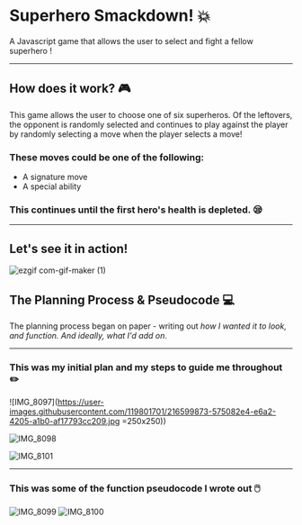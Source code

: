 # Superhero Smackdown! 💥
A Javascript game that allows the user to select and fight a fellow superhero !

---
## How does it work? 🎮

This game allows the user to choose one of six superheros. Of the leftovers, the opponent is randomly selected and continues to play against the player by randomly selecting a move when the player selects a move!

### These moves could be one of the following:

- A signature move
- A special ability

### This continues until the first hero's health is depleted. 😪

---
## Let's see it in action!

![ezgif com-gif-maker (1)](https://user-images.githubusercontent.com/119801701/216597995-5e2a79da-9537-4cba-b8b9-5ec121af49e7.gif)

## The Planning Process & Pseudocode 💻

The planning process began on paper - writing out *how I wanted it to look, and function. And ideally, what I'd add on*.

---

### This was my initial plan and my steps to guide me throughout ✏️
![IMG_8097](https://user-images.githubusercontent.com/119801701/216599873-575082e4-e6a2-4205-a1b0-af17793cc209.jpg =250x250))

![IMG_8098](https://user-images.githubusercontent.com/119801701/216599962-81ca7686-8134-44a3-81ed-c303e225d2ef.jpg)

![IMG_8101](https://user-images.githubusercontent.com/119801701/216600024-57e2b6d2-2b35-4cae-aada-b498ec38b82b.jpg)

---

### This was some of the function pseudocode I wrote out 🖱️


![IMG_8099](https://user-images.githubusercontent.com/119801701/216600424-a0cdde34-2c60-4911-8074-11ba9e45d0ae.jpg)
![IMG_8100](https://user-images.githubusercontent.com/119801701/216600444-5a3b91f9-a315-4cc3-9db1-382e6fea94a1.jpg)

